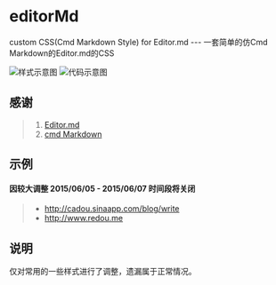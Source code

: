 # editorMd
custom CSS(Cmd Markdown Style) for Editor.md --- 一套简单的仿Cmd Markdown的Editor.md的CSS

![样式示意图](http://cadou-media.stor.sinaapp.com/github/editorpic.png)
![代码示意图](http://cadou-media.stor.sinaapp.com/github/codeeditor.png)


## 感谢
> 1. [Editor.md](https://github.com/pandao/editor.md)
> 2. [cmd Markdown](https://www.zybuluo.com/mdeditor)

## 示例
#### 因较大调整 2015/06/05 - 2015/06/07 时间段将关闭
> - http://cadou.sinaapp.com/blog/write
> - http://www.redou.me


## 说明
仅对常用的一些样式进行了调整，遗漏属于正常情况。
